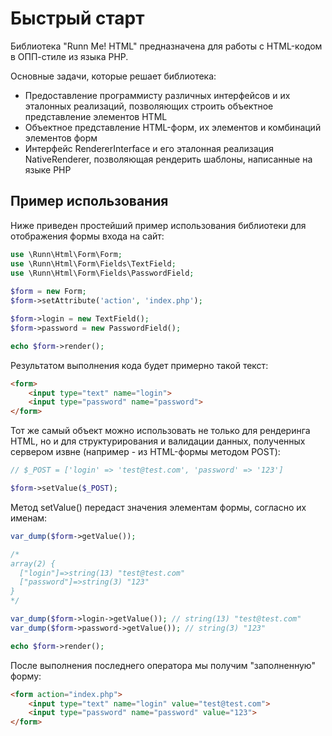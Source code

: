 Быстрый старт
=============

Библиотека "Runn Me! HTML" предназначена для работы с HTML-кодом в ОПП-стиле из языка PHP. 

Основные задачи, которые решает библиотека:

* Предоставление программисту различных интерфейсов и их эталонных реализаций, позволяющих строить объектное представление элементов HTML 
* Объектное представление HTML-форм, их элементов и комбинаций элементов форм
* Интерфейс RendererInterface и его эталонная реализация NativeRenderer, позволяющая рендерить шаблоны, написанные на языке PHP

Пример использования
--------------------
Ниже приведен простейший пример использования библиотеки для отображения формы входа на сайт:

```php
use \Runn\Html\Form\Form;
use \Runn\Html\Form\Fields\TextField;
use \Runn\Html\Form\Fields\PasswordField;
    
$form = new Form;
$form->setAttribute('action', 'index.php');

$form->login = new TextField();
$form->password = new PasswordField();

echo $form->render();
```

Результатом выполнения кода будет примерно такой текст:

```html
<form>
    <input type="text" name="login">
    <input type="password" name="password">
</form>
```
    
Тот же самый объект можно использовать не только для рендеринга HTML, 
но и для структурирования и валидации данных, 
полученных сервером извне (например - из HTML-формы методом POST):

```php
// $_POST = ['login' => 'test@test.com', 'password' => '123']

$form->setValue($_POST);
```
    
Метод setValue() передаст значения элементам формы, согласно их именам:
    
```php   
var_dump($form->getValue());

/*
array(2) {
  ["login"]=>string(13) "test@test.com"
  ["password"]=>string(3) "123"
}
*/

var_dump($form->login->getValue()); // string(13) "test@test.com"
var_dump($form->password->getValue()); // string(3) "123"

echo $form->render();
```

После выполнения последнего оператора мы получим "заполненную" форму:

```html   
<form action="index.php">
    <input type="text" name="login" value="test@test.com">
    <input type="password" name="password" value="123">
</form>
```